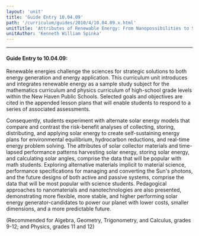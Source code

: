 ```yaml
---
layout: 'unit'
title: 'Guide Entry 10.04.09'
path: '/curriculum/guides/2010/4/10.04.09.x.html'
unitTitle: 'Attributes of Renewable Energy: From Nanopossibilities to Solar Power'
unitAuthor: 'Kenneth William Spinka'
---
```


<body>
<hr/>
 <h4>
  Guide Entry to 10.04.09:
 </h4>
 <p>
  Renewable energies challenge the sciences for strategic solutions to both energy generation and energy application. This curriculum unit introduces and integrates renewable energy as a sample study subject for the mathematics curriculum and physics curriculum of high-school grade levels within the New Haven Public Schools. Selected goals and objectives are cited in the appended lesson plans that will enable students to respond to a series of associated assessments.
 </p>
<p>
  Consequently, students experiment with alternate solar energy models that compare and contrast the risk-benefit analyses of collecting, storing, distributing, and applying solar energy to create self-sustaining energy plans for environmental equilibrium, hydrocarbon reductions, and real-time energy problem solving. The attributes of solar collector materials and time-lapsed performance patterns harvesting solar energy, storing solar energy, and calculating solar angles, comprise the data that will be popular with math students. Exploring alternative materials implicit to material science, performance specifications for managing and converting the Sun's photons, and the future designs of both active and passive systems, comprise the data that will be most popular with science students.  Pedagogical approaches to nanomaterials and nanotechnologies are also presented, demonstrating more flexible, more stable, and higher performing solar energy generator-candidates to power our planet with lower costs, smaller dimensions, and a more predictable future.
 </p>
<p>
  (Recommended for Algebra, Geometry, Trigonometry, and Calculus, grades 9-12; and Physics, grades 11 and 12)
 </p>

</body>
